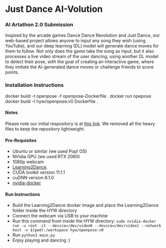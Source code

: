 # Just Dance AI-Volution

### AI Artathon 2.0 Submission

Inspired by the arcade games Dance Dance Revolution and Just Dance, our web-based project allows anyone to input any song they wish (using YouTube), and our deep learning (DL) model will generate dance moves for them to follow. Not only does the game take the song as input, but it also processes a live video stream of the user dancing, using another DL model to detect their pose, with the goal of creating an interactive game, where they imitate the AI-generated dance moves or challenge friends to score points.

### Installation Instructions

docker build -t openpose -f openpose-Dockerfile .
docker run opepose
docker build -t hyw/openpose:v0 Dockerfile .

#### Notes

Please note our initial respository is at [this link](https://github.com/fareskalaboud/oldHYW/). We removed all the heavy files to keep the repository lightweight.

#### Pre-Requisites

- Ubuntu or similar (we used Pop! OS)
- NVidia GPU (we used RTX 2060)
- 1080p webcam
- [Learning2Dance](https://github.com/verlab/Learning2Dance_CAG_2020).
- CUDA toolkit version 11.1.1
- cuDNN version 8.1.0
- [nvidia-docker](https://github.com/NVIDIA/nvidia-docker)
#### Run Instructions

- Build the Learning2Dance docker image and place the Learning2Dance folder inside the HYW directory
- Connect the webcam via USB to your machine
- Run this command from inside the HYW directory: `sudo nvidia-docker run -u root -it --device=/dev/video0 --device=/dev/video1 --network host -v $(pwd):/workspace hyw/openpose:v0` 
- Run `python3 main.py`
- Enjoy playing and dancing :)

